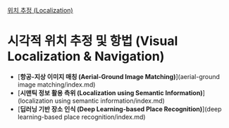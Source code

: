 [위치 추정 (Localization)](../index.md)
# 시각적 위치 추정 및 항법 (Visual Localization & Navigation)
- [**항공-지상 이미지 매칭 (Aerial-Ground Image Matching)**](aerial-ground image matching/index.md)
- [**시맨틱 정보 활용 측위 (Localization using Semantic Information)**](localization using semantic information/index.md)
- [**딥러닝 기반 장소 인식 (Deep Learning-based Place Recognition)**](deep learning-based place recognition/index.md)
